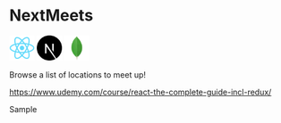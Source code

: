 # NextMeets
<div>
  <img width="45px" src="https://raw.githubusercontent.com/devicons/devicon/master/icons/react/react-original.svg">
  <img width="45px" src="https://raw.githubusercontent.com/devicons/devicon/master/icons/nextjs/nextjs-original.svg">
  <img width="45px" src="https://raw.githubusercontent.com/devicons/devicon/master/icons/mongodb/mongodb-original.svg">
</div>

Browse a list of locations to meet up!

https://www.udemy.com/course/react-the-complete-guide-incl-redux/


Sample 


